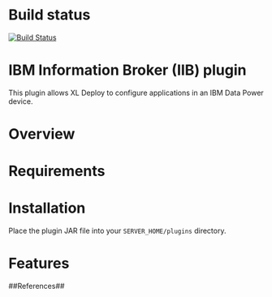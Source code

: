 # Build status #

[![Build Status](https://travis-ci.org/xebialabs-community/xld-datapower-plugin.svg?branch=master)](https://travis-ci.org/xebialabs-community/xld-datapower-plugin)

# IBM Information Broker (IIB) plugin #
This plugin allows XL Deploy to configure applications in an IBM Data Power device.

# Overview #


# Requirements #


# Installation #

Place the plugin JAR file into your `SERVER_HOME/plugins` directory. 

# Features #


##References##


